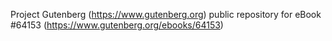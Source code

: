 Project Gutenberg (https://www.gutenberg.org) public repository for
eBook #64153 (https://www.gutenberg.org/ebooks/64153)
